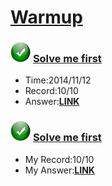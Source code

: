 <h1><a href="https://www.hackerrank.com/domains/algorithms/warmup">Warmup</a></h1>


<h3>
  <img src="../../ok-icon.png">
  <a href="https://www.hackerrank.com/challenges/solve-me-first">Solve me first</a>
</h3>
<ul>
  <li>Time:2014/11/12</li>
  <li>Record:10/10</li>
  <li>Answer:<a href=""><b>LINK</b></a></li>
</ul>

<h3>
  <img src="../../ok-icon.png">
  <a href="https://www.hackerrank.com/challenges/solve-me-first">Solve me first</a>
</h3>
<ul>
  <li>My Record:10/10</li>
  <li>My Answer:<a href=""><b>LINK</b></a></li>
</ul>
